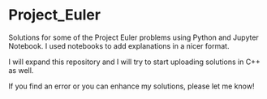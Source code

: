 # Project_Euler
Solutions for some of the Project Euler problems using Python and Jupyter Notebook. I used notebooks to add explanations in a nicer format. 

I will expand this repository and I will try to start uploading solutions in C++ as well. 

If you find an error or you can enhance my solutions, please let me know!

